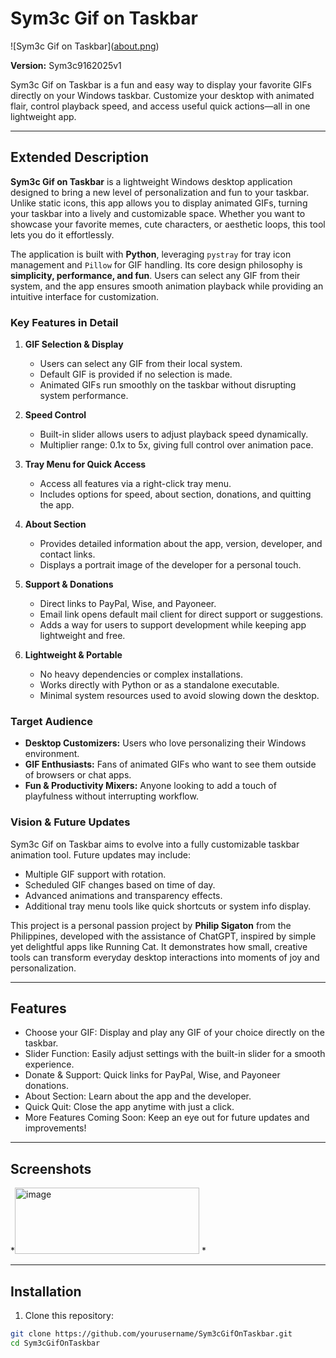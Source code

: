 # Sym3c Gif on Taskbar

![Sym3c Gif on Taskbar]([about.png](<img width="333" height="333" alt="image" src="https://github.com/user-attachments/assets/88ef3e7b-e22e-4c39-a22b-e4c0b9f60476" />
))

**Version:** Sym3c9162025v1

Sym3c Gif on Taskbar is a fun and easy way to display your favorite GIFs directly on your Windows taskbar. Customize your desktop with animated flair, control playback speed, and access useful quick actions—all in one lightweight app.

---

## Extended Description

**Sym3c Gif on Taskbar** is a lightweight Windows desktop application designed to bring a new level of personalization and fun to your taskbar. Unlike static icons, this app allows you to display animated GIFs, turning your taskbar into a lively and customizable space. Whether you want to showcase your favorite memes, cute characters, or aesthetic loops, this tool lets you do it effortlessly.  

The application is built with **Python**, leveraging `pystray` for tray icon management and `Pillow` for GIF handling. Its core design philosophy is **simplicity, performance, and fun**. Users can select any GIF from their system, and the app ensures smooth animation playback while providing an intuitive interface for customization.

### Key Features in Detail

1. **GIF Selection & Display**
   - Users can select any GIF from their local system.
   - Default GIF is provided if no selection is made.
   - Animated GIFs run smoothly on the taskbar without disrupting system performance.

2. **Speed Control**
   - Built-in slider allows users to adjust playback speed dynamically.
   - Multiplier range: 0.1x to 5x, giving full control over animation pace.

3. **Tray Menu for Quick Access**
   - Access all features via a right-click tray menu.
   - Includes options for speed, about section, donations, and quitting the app.

4. **About Section**
   - Provides detailed information about the app, version, developer, and contact links.
   - Displays a portrait image of the developer for a personal touch.

5. **Support & Donations**
   - Direct links to PayPal, Wise, and Payoneer.
   - Email link opens default mail client for direct support or suggestions.
   - Adds a way for users to support development while keeping app lightweight and free.

6. **Lightweight & Portable**
   - No heavy dependencies or complex installations.
   - Works directly with Python or as a standalone executable.
   - Minimal system resources used to avoid slowing down the desktop.

### Target Audience

- **Desktop Customizers:** Users who love personalizing their Windows environment.
- **GIF Enthusiasts:** Fans of animated GIFs who want to see them outside of browsers or chat apps.
- **Fun & Productivity Mixers:** Anyone looking to add a touch of playfulness without interrupting workflow.

### Vision & Future Updates

Sym3c Gif on Taskbar aims to evolve into a fully customizable taskbar animation tool. Future updates may include:  

- Multiple GIF support with rotation.
- Scheduled GIF changes based on time of day.
- Advanced animations and transparency effects.
- Additional tray menu tools like quick shortcuts or system info display.

This project is a personal passion project by **Philip Sigaton** from the Philippines, developed with the assistance of ChatGPT, inspired by simple yet delightful apps like Running Cat. It demonstrates how small, creative tools can transform everyday desktop interactions into moments of joy and personalization.

---

## Features

- Choose your GIF: Display and play any GIF of your choice directly on the taskbar.
- Slider Function: Easily adjust settings with the built-in slider for a smooth experience.
- Donate & Support: Quick links for PayPal, Wise, and Payoneer donations.
- About Section: Learn about the app and the developer.
- Quick Quit: Close the app anytime with just a click.
- More Features Coming Soon: Keep an eye out for future updates and improvements!

---

## Screenshots

*<img width="295" height="106" alt="image" src="https://github.com/user-attachments/assets/74cde293-f8e5-4828-ac69-23d276678691" />
*


---

## Installation

1. Clone this repository:

```bash
git clone https://github.com/yourusername/Sym3cGifOnTaskbar.git
cd Sym3cGifOnTaskbar
